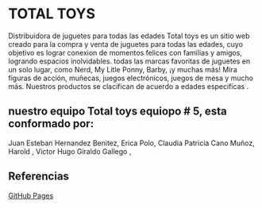 # TOTAL TOYS

Distribuidora de juguetes para todas las edades
Total toys es un sitio web creado para la compra y venta de juguetes para todas las edades, cuyo objetivo es lograr conexion de momentos felices con familias y amigos, logrando espacios inolvidables.  todas las marcas favoritas de juguetes en un solo lugar, como Nerd, My Litle Ponny, Barby, ¡y muchas más! Mira figuras de acción, muñecas, juegos electrónicos, juegos de mesa y mucho más. Nuestros productos se clacifican de acuerdo a edades especificas .


## nuestro equipo Total toys equiopo # 5, esta conformado por:
Juan Esteban Hernandez Benitez,
Erica Polo,
Claudia Patricia Cano Muñoz,
Harold ,
Victor Hugo Giraldo Gallego ,

## Referencias
[GitHub Pages](https://products.hasbro.com/es-lamurl)
